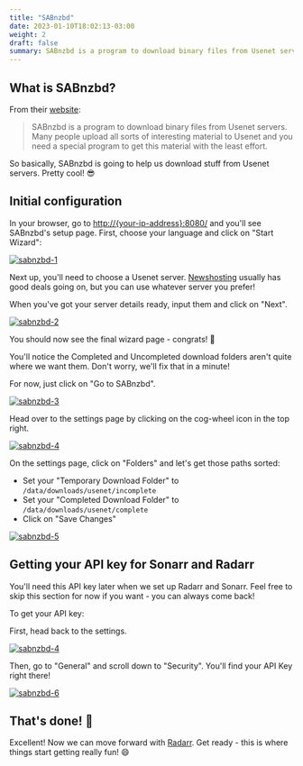 ```yaml
---
title: "SABnzbd"
date: 2023-01-10T18:02:13-03:00
weight: 2
draft: false
summary: SABnzbd is a program to download binary files from Usenet servers. Many people upload all sorts of interesting material to Usenet and you need a special program to get this material with the least effort.
---
```


## What is SABnzbd?

From their [website](https://sabnzbd.org/):

> SABnzbd is a program to download binary files from Usenet servers. Many people upload all sorts of interesting material to Usenet and you need a special program to get this material with the least effort.

So basically, SABnzbd is going to help us download stuff from Usenet servers. Pretty cool! 😎

## Initial configuration

In your browser, go to [http://{your-ip-address}:8080/]() and you'll see SABnzbd's setup page. First, choose your language and click on "Start Wizard":

[![sabnzbd-1](/pics/sabnzbd-1.png)](/pics/sabnzbd-1.png)

Next up, you'll need to choose a Usenet server. [Newshosting](https://www.newshosting.com/) usually has good deals going on, but you can use whatever server you prefer! 

When you've got your server details ready, input them and click on "Next".

[![sabnzbd-2](/pics/sabnzbd-2.png)](/pics/sabnzbd-2.png)

You should now see the final wizard page - congrats! 🎉 

You'll notice the Completed and Uncompleted download folders aren't quite where we want them. Don't worry, we'll fix that in a minute!

For now, just click on "Go to SABnzbd".

[![sabnzbd-3](/pics/sabnzbd-3.png)](/pics/sabnzbd-3.png)

Head over to the settings page by clicking on the cog-wheel icon in the top right.

[![sabnzbd-4](/pics/sabnzbd-4.png)](/pics/sabnzbd-4.png)

On the settings page, click on "Folders" and let's get those paths sorted:
- Set your "Temporary Download Folder" to `/data/downloads/usenet/incomplete`
- Set your "Completed Download Folder" to `/data/downloads/usenet/complete`
- Click on "Save Changes"

[![sabnzbd-5](/pics/sabnzbd-5.png)](/pics/sabnzbd-5.png)

## Getting your API key for Sonarr and Radarr

You'll need this API key later when we set up Radarr and Sonarr. Feel free to skip this section for now if you want - you can always come back! 

To get your API key:

First, head back to the settings.

[![sabnzbd-4](/pics/sabnzbd-4.png)](/pics/sabnzbd-4.png)

Then, go to "General" and scroll down to "Security". You'll find your API Key right there!

[![sabnzbd-6](/pics/sabnzbd-6.png)](/pics/sabnzbd-6.png)

## That's done! 🎉

Excellent! Now we can move forward with [Radarr](/config/radarr). Get ready - this is where things start getting really fun! 😄
